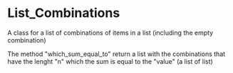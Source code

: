 # List_Combinations
A class for a list of combinations of items in a list (including the empty combination)

The method "which_sum_equal_to" return a list with the combinations that have the lenght "n" which the sum is equal to the "value" (a list of list)
